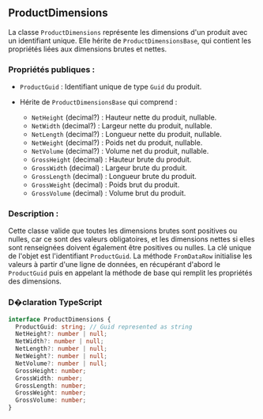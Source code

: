 ﻿## ProductDimensions

La classe `ProductDimensions` représente les dimensions d'un produit avec un identifiant unique. Elle hérite de `ProductDimensionsBase`, qui contient les propriétés liées aux dimensions brutes et nettes.

### Propriétés publiques :

- `ProductGuid` : Identifiant unique de type `Guid` du produit.

- Hérite de `ProductDimensionsBase` qui comprend :
  - `NetHeight` (decimal?) : Hauteur nette du produit, nullable.
  - `NetWidth` (decimal?) : Largeur nette du produit, nullable.
  - `NetLength` (decimal?) : Longueur nette du produit, nullable.
  - `NetWeight` (decimal?) : Poids net du produit, nullable.
  - `NetVolume` (decimal?) : Volume net du produit, nullable.
  - `GrossHeight` (decimal) : Hauteur brute du produit.
  - `GrossWidth` (decimal) : Largeur brute du produit.
  - `GrossLength` (decimal) : Longueur brute du produit.
  - `GrossWeight` (decimal) : Poids brut du produit.
  - `GrossVolume` (decimal) : Volume brut du produit.

### Description :

Cette classe valide que toutes les dimensions brutes sont positives ou nulles, car ce sont des valeurs obligatoires, et les dimensions nettes si elles sont renseignées doivent également être positives ou nulles. La clé unique de l'objet est l'identifiant `ProductGuid`. La méthode `FromDataRow` initialise les valeurs à partir d'une ligne de données, en récupérant d'abord le `ProductGuid` puis en appelant la méthode de base qui remplit les propriétés des dimensions.

### D�claration TypeScript
```typescript
interface ProductDimensions {
  ProductGuid: string; // Guid represented as string
  NetHeight?: number | null;
  NetWidth?: number | null;
  NetLength?: number | null;
  NetWeight?: number | null;
  NetVolume?: number | null;
  GrossHeight: number;
  GrossWidth: number;
  GrossLength: number;
  GrossWeight: number;
  GrossVolume: number;
}
```